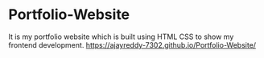 # Portfolio-Website
It is my portfolio website which is built using HTML CSS to show my frontend development.
https://ajayreddy-7302.github.io/Portfolio-Website/
